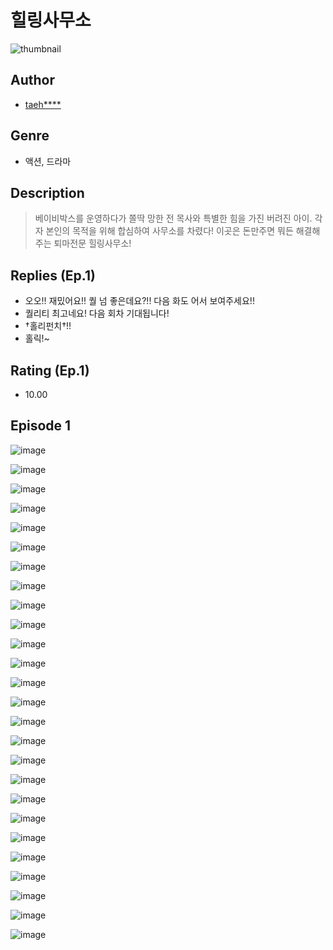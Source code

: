 # 힐링사무소
![thumbnail](https://image-comic.pstatic.net/user_contents_data/challenge_comic/2023/05/25/311635/upload_3703474446816000304_480x623.jpeg)

## Author
- [taeh****](https://comic.naver.com/artistTitle?id=311635)

## Genre
- 액션, 드라마

## Description
> 베이비박스를 운영하다가 쫄딱 망한 전 목사와 특별한 힘을 가진 버려진 아이. 각자 본인의 목적을 위해 합심하여 사무소를 차렸다! 이곳은 돈만주면 뭐든 해결해주는 퇴마전문 힐링사무소!

## Replies (Ep.1)
- 오오!! 재밌어요!! 퀄 넘 좋은데요?!! 다음 화도 어서 보여주세요!!
- 퀄리티 최고네요! 다음 회차 기대됩니다!
- †홀리펀치†!!
- 홀릭!~

## Rating (Ep.1)
- 10.00

## Episode 1
![image](https://image-comic.pstatic.net/user_contents_data/challenge_comic/2023/05/25/311635/upload_3618753563437774389.jpeg)

![image](https://image-comic.pstatic.net/user_contents_data/challenge_comic/2023/05/25/311635/upload_4062637613140488248.jpeg)

![image](https://image-comic.pstatic.net/user_contents_data/challenge_comic/2023/05/25/311635/upload_3763097458485834081.jpeg)

![image](https://image-comic.pstatic.net/user_contents_data/challenge_comic/2023/05/25/311635/upload_4121409593378355248.jpeg)

![image](https://image-comic.pstatic.net/user_contents_data/challenge_comic/2023/05/25/311635/upload_7234526361161381686.jpeg)

![image](https://image-comic.pstatic.net/user_contents_data/challenge_comic/2023/05/25/311635/upload_3703758133670393956.jpeg)

![image](https://image-comic.pstatic.net/user_contents_data/challenge_comic/2023/05/25/311635/upload_7365416408612747364.jpeg)

![image](https://image-comic.pstatic.net/user_contents_data/challenge_comic/2023/05/25/311635/upload_7089337847859327543.jpeg)

![image](https://image-comic.pstatic.net/user_contents_data/challenge_comic/2023/05/25/311635/upload_3618134765940650803.jpeg)

![image](https://image-comic.pstatic.net/user_contents_data/challenge_comic/2023/05/25/311635/upload_3846748289453472054.jpeg)

![image](https://image-comic.pstatic.net/user_contents_data/challenge_comic/2023/05/25/311635/upload_3919318268797858146.jpeg)

![image](https://image-comic.pstatic.net/user_contents_data/challenge_comic/2023/05/25/311635/upload_4121975866867869030.jpeg)

![image](https://image-comic.pstatic.net/user_contents_data/challenge_comic/2023/05/25/311635/upload_7076618899276574776.jpeg)

![image](https://image-comic.pstatic.net/user_contents_data/challenge_comic/2023/05/25/311635/upload_7005177908728969060.jpeg)

![image](https://image-comic.pstatic.net/user_contents_data/challenge_comic/2023/05/25/311635/upload_3486972910708876855.jpeg)

![image](https://image-comic.pstatic.net/user_contents_data/challenge_comic/2023/05/25/311635/upload_4135492151194957362.jpeg)

![image](https://image-comic.pstatic.net/user_contents_data/challenge_comic/2023/05/25/311635/upload_3834589912089638241.jpeg)

![image](https://image-comic.pstatic.net/user_contents_data/challenge_comic/2023/05/25/311635/upload_3774970198988448610.jpeg)

![image](https://image-comic.pstatic.net/user_contents_data/challenge_comic/2023/05/25/311635/upload_7076336307625289268.jpeg)

![image](https://image-comic.pstatic.net/user_contents_data/challenge_comic/2023/05/25/311635/upload_3906083452434657382.jpeg)

![image](https://image-comic.pstatic.net/user_contents_data/challenge_comic/2023/05/25/311635/upload_7364620581271003492.jpeg)

![image](https://image-comic.pstatic.net/user_contents_data/challenge_comic/2023/05/25/311635/upload_3847306880786916406.jpeg)

![image](https://image-comic.pstatic.net/user_contents_data/challenge_comic/2023/05/25/311635/upload_3474022858531878194.jpeg)

![image](https://image-comic.pstatic.net/user_contents_data/challenge_comic/2023/05/25/311635/upload_3761130427019060275.jpeg)

![image](https://image-comic.pstatic.net/user_contents_data/challenge_comic/2023/05/25/311635/upload_4062864996457525814.jpeg)

![image](https://image-comic.pstatic.net/user_contents_data/challenge_comic/2023/05/25/311635/upload_7291720756967585847.jpeg)
